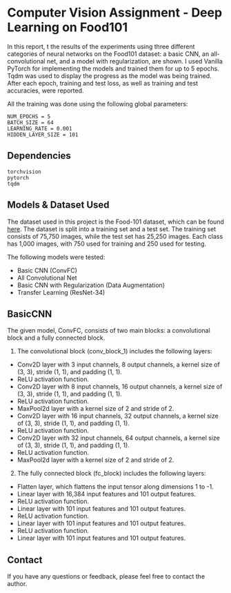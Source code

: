# Computer Vision Assignment - Deep Learning on Food101
In this report, t the results of the experiments using three different categories of neural
networks on the Food101 dataset: a basic CNN, an all-convolutional net, and a model
with regularization, are shown. I used Vanilla PyTorch for implementing the models and
trained them for up to 5 epochs. Tqdm was
used to display the progress as the model was being trained. After each epoch, training
and test loss, as well as training and test accuracies, were reported.


All the training was done using the following global parameters:
`````
NUM_EPOCHS = 5
BATCH_SIZE = 64
LEARNING_RATE = 0.001
HIDDEN_LAYER_SIZE = 101
`````

## Dependencies
`````
torchvision
pytorch
tqdm
`````

## Models & Dataset Used
The dataset used in this project is the Food-101 dataset, which can be found [here](https://data.vision.ee.ethz.ch/cvl/datasets_extra/food-101/). The dataset is split into a training set and a test set. The training set consists of 75,750 images, while the test set has 25,250 images. Each class has 1,000 images, with 750 used for training and 250 used for testing.

The following models were tested:

- Basic CNN (ConvFC)
- All Convolutional Net
- Basic CNN with Regularization (Data Augmentation)
- Transfer Learning (ResNet-34)



## BasicCNN
The given model, ConvFC, consists of two main blocks: a convolutional block and a fully
connected block.
1. The convolutional block (conv_block_1) includes the following layers:
- Conv2D layer with 3 input channels, 8 output channels, a kernel size of (3, 3), stride
(1, 1), and padding (1, 1).
- ReLU activation function.
- Conv2D layer with 8 input channels, 16 output channels, a kernel size of (3, 3),
stride (1, 1), and padding (1, 1).
- ReLU activation function.
- MaxPool2d layer with a kernel size of 2 and stride of 2.
- Conv2D layer with 16 input channels, 32 output channels, a kernel size of (3, 3),
stride (1, 1), and padding (1, 1).
- ReLU activation function.
- Conv2D layer with 32 input channels, 64 output channels, a kernel size of (3, 3),
stride (1, 1), and padding (1, 1).
- ReLU activation function.
- MaxPool2d layer with a kernel size of 2 and stride of 2.
2. The fully connected block (fc_block) includes the following layers:
- Flatten layer, which flattens the input tensor along dimensions 1 to -1.
- Linear layer with 16,384 input features and 101 output features.
- ReLU activation function.
- Linear layer with 101 input features and 101 output features.
- ReLU activation function.
- Linear layer with 101 input features and 101 output features.
- ReLU activation function.
- Linear layer with 101 input features and 101 output features.

## Contact
If you have any questions or feedback, please feel free to contact the author.
